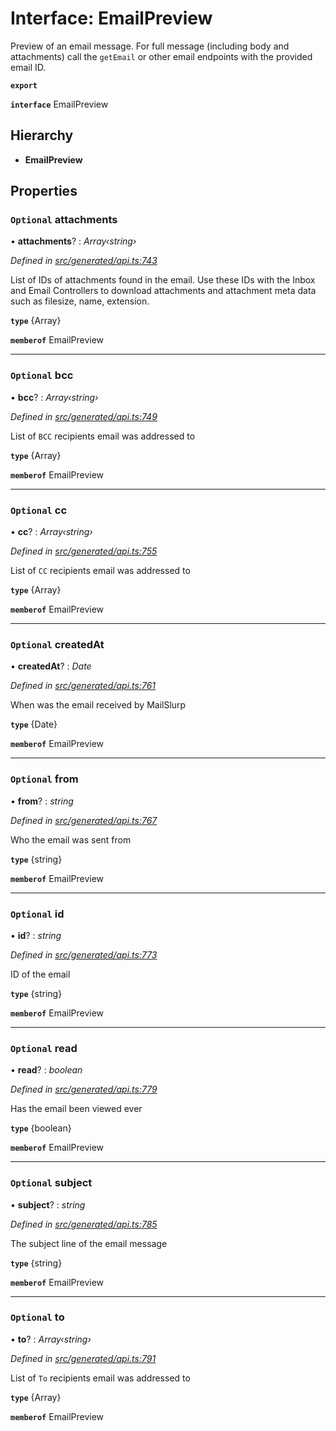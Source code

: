 # Interface: EmailPreview

Preview of an email message. For full message (including body and attachments) call the `getEmail` or other email endpoints with the provided email ID.

**`export`** 

**`interface`** EmailPreview

## Hierarchy

* **EmailPreview**

## Properties

### `Optional` attachments

• **attachments**? : *Array‹string›*

*Defined in [src/generated/api.ts:743](https://github.com/mailslurp/mailslurp-client/blob/2f39d3c/src/generated/api.ts#L743)*

List of IDs of attachments found in the email. Use these IDs with the Inbox and Email Controllers to download attachments and attachment meta data such as filesize, name, extension.

**`type`** {Array<string>}

**`memberof`** EmailPreview

___

### `Optional` bcc

• **bcc**? : *Array‹string›*

*Defined in [src/generated/api.ts:749](https://github.com/mailslurp/mailslurp-client/blob/2f39d3c/src/generated/api.ts#L749)*

List of `BCC` recipients email was addressed to

**`type`** {Array<string>}

**`memberof`** EmailPreview

___

### `Optional` cc

• **cc**? : *Array‹string›*

*Defined in [src/generated/api.ts:755](https://github.com/mailslurp/mailslurp-client/blob/2f39d3c/src/generated/api.ts#L755)*

List of `CC` recipients email was addressed to

**`type`** {Array<string>}

**`memberof`** EmailPreview

___

### `Optional` createdAt

• **createdAt**? : *Date*

*Defined in [src/generated/api.ts:761](https://github.com/mailslurp/mailslurp-client/blob/2f39d3c/src/generated/api.ts#L761)*

When was the email received by MailSlurp

**`type`** {Date}

**`memberof`** EmailPreview

___

### `Optional` from

• **from**? : *string*

*Defined in [src/generated/api.ts:767](https://github.com/mailslurp/mailslurp-client/blob/2f39d3c/src/generated/api.ts#L767)*

Who the email was sent from

**`type`** {string}

**`memberof`** EmailPreview

___

### `Optional` id

• **id**? : *string*

*Defined in [src/generated/api.ts:773](https://github.com/mailslurp/mailslurp-client/blob/2f39d3c/src/generated/api.ts#L773)*

ID of the email

**`type`** {string}

**`memberof`** EmailPreview

___

### `Optional` read

• **read**? : *boolean*

*Defined in [src/generated/api.ts:779](https://github.com/mailslurp/mailslurp-client/blob/2f39d3c/src/generated/api.ts#L779)*

Has the email been viewed ever

**`type`** {boolean}

**`memberof`** EmailPreview

___

### `Optional` subject

• **subject**? : *string*

*Defined in [src/generated/api.ts:785](https://github.com/mailslurp/mailslurp-client/blob/2f39d3c/src/generated/api.ts#L785)*

The subject line of the email message

**`type`** {string}

**`memberof`** EmailPreview

___

### `Optional` to

• **to**? : *Array‹string›*

*Defined in [src/generated/api.ts:791](https://github.com/mailslurp/mailslurp-client/blob/2f39d3c/src/generated/api.ts#L791)*

List of `To` recipients email was addressed to

**`type`** {Array<string>}

**`memberof`** EmailPreview
